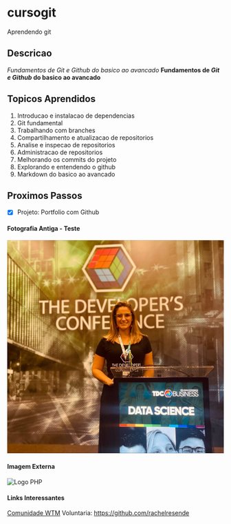 # **cursogit**
Aprendendo git 

## **Descricao**
_Fundamentos de *Git e Github* do basico ao avancado_ 
**Fundamentos de _Git e Github_ do basico ao avancado** 

## **Topicos Aprendidos**

1. Introducao e instalacao de dependencias
2. Git fundamental
3. Trabalhando com branches
4. Compartilhamento e atualizacao de repositorios
5. Analise e inspecao de repositorios
6. Administracao de repositorios
7. Melhorando os commits do projeto
8. Explorando e entendendo o github
9. Markdown do basico ao avancado


## Proximos Passos
- [x] Projeto: Portfolio com Github 

#### Fotografia Antiga - Teste 

[![Logo da Foto](img/python.jpeg)](https://github.com/rachelresende)

#### Imagem Externa

![Logo PHP](https://www.python.org/static/community_logos/python-logo.png)

#### Links Interessantes

[Comunidade WTM](https://developers.google.com/womentechmakers)
Voluntaria: https://github.com/rachelresende 


